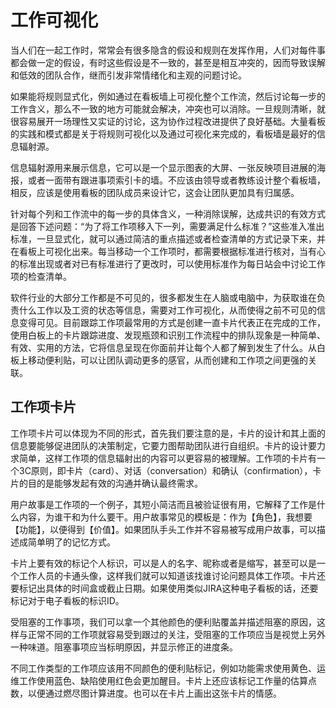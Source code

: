 
# 工作可视化

当人们在一起工作时，常常会有很多隐含的假设和规则在发挥作用，人们对每件事都会做一定的假设，有时这些假设是不一致的，甚至是相互冲突的，因而导致误解和低效的团队合作，继而引发非常情绪化和主观的问题讨论。

如果能将规则显式化，例如通过在看板墙上可视化整个工作流，然后讨论每一步的工作含义，那么不一致的地方可能就会解决，冲突也可以消除。一旦规则清晰，就很容易展开一场理性又实证的讨论，这为协作过程改进提供了良好基础。大量看板的实践和模式都是关于将规则可视化以及通过可视化来完成的，看板墙是最好的信息辐射源。

信息辐射源用来展示信息，它可以是一个显示图表的大屏、一张反映项目进展的海报，或者一面带有跟进事项索引卡的墙。不应该由领导或者教练设计整个看板墙，相反，应该是使用看板的团队成员来设计它，这会让团队更加具有归属感。

针对每个列和工作流中的每一步的具体含义，一种消除误解，达成共识的有效方式是回答下述问题：“为了将工作项移入下一列，需要满足什么标准？”这些准入准出标准，一旦显式化，就可以通过简洁的重点描述或者检查清单的方式记录下来，并在看板上可视化出来。每当移动一个工作项时，都需要根据标准进行核对，当有心的标准出现或者对已有标准进行了更改时，可以使用标准作为每日站会中讨论工作项的检查清单。

软件行业的大部分工作都是不可见的，很多都发生在人脑或电脑中，为获取谁在负责什么工作以及工资的状态等信息，需要对工作可视化，从而使得之前不可见的信息变得可见。目前跟踪工作项最常用的方式是创建一直卡片代表正在完成的工作，使用白板上的卡片跟踪进度、发现瓶颈和识别工作流程中的排队现象是一种简单、有效、实用的方法，它将信息呈现在你面前并让每个人都了解到发生了什么。从白板上移动便利贴，可以让团队调动更多的感官，从而创建和工作项之间更强的关联。

## 工作项卡片
工作项卡片可以体现为不同的形式，首先我们要注意的是，卡片的设计和其上面的信息要能够促进团队的决策制定，它要力图帮助团队进行自组织。卡片的设计要力求简单，这样工作项的信息辐射出的内容可以更容易的被理解。工作项的卡片有一个3C原则，即卡片（card）、对话（conversation）和确认（confirmation），卡片的目的是能够发起有效的沟通并确认最终需求。

用户故事是工作项的一个例子，其短小简洁而且被验证很有用，它解释了工作是什么内容，为谁干和为什么要干。用户故事常见的模板是：作为【角色】，我想要【功能】，以便得到【价值】。如果团队手头工作并不容易被写成用户故事，可以描述成简单明了的记忆方式。

卡片上要有效的标记个人标识，可以是人的名字、昵称或者是缩写，甚至可以是一个工作人员的卡通头像，这样我们就可以知道该找谁讨论问题具体工作项。卡片还要标记出具体的时间盒或截止日期。如果使用类似JIRA这种电子看板的话，还要标记对于电子看板的标识ID。

受阻塞的工作事项，我们可以拿一个其他颜色的便利贴覆盖并描述阻塞的原因，这样与正常不同的工作项就容易受到跟过的关注，受阻塞的工作项应当是视觉上另外一种味道。阻塞事项应当标明原因，并显示修正的进度条。

不同工作类型的工作项应该用不同颜色的便利贴标记，例如功能需求使用黄色、运维工作使用蓝色、缺陷使用红色会更加醒目。卡片上还应该标记工作量的估算点数，以便通过燃尽图计算进度。也可以在卡片上画出这张卡片的情感。


